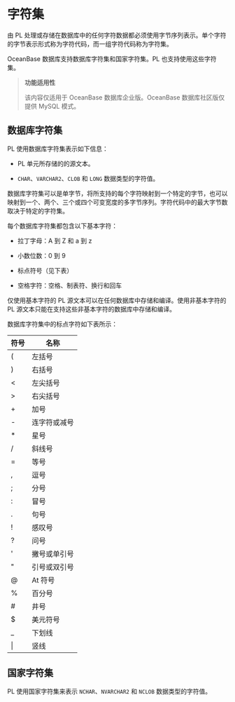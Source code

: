 字符集 
========================

由 PL 处理或存储在数据库中的任何字符数据都必须使用字节序列表示。单个字符的字节表示形式称为字符代码，而一组字符代码称为字符集。

OceanBase 数据库支持数据库字符集和国家字符集。PL 也支持使用这些字符集。

>**功能适用性**
>
>该内容仅适用于 OceanBase 数据库企业版。OceanBase 数据库社区版仅提供 MySQL 模式。

数据库字符集 
---------------

PL 使用数据库字符集表示如下信息：

* PL 单元所存储的的源文本。


* `CHAR`、`VARCHAR2`、`CLOB` 和 `LONG` 数据类型的字符值。

  
数据库字符集可以是单字节，将所支持的每个字符映射到一个特定的字节，也可以映射到一个、两个、三个或四个可变宽度的多字节序列。字符代码中的最大字节数取决于特定的字符集。

每个数据库字符集都包含以下基本字符：

* 拉丁字母：A 到 Z 和 a 到 z

* 小数位数：0 到 9

* 标点符号（见下表）

* 空格字符：空格、制表符、换行和回车

仅使用基本字符的 PL 源文本可以在任何数据库中存储和编译。使用非基本字符的 PL 源文本只能在支持这些非基本字符的数据库中存储和编译。

数据库字符集中的标点字符如下表所示：


| **符号** | **名称** |
|--------|--------|
| (      | 左括号    |
| )      | 右括号    |
| \<     | 左尖括号   |
| \>     | 右尖括号   |
| +      | 加号     |
| -      | 连字符或减号 |
| \*     | 星号     |
| /      | 斜线号    |
| =      | 等号     |
| ,      | 逗号     |
| ;      | 分号     |
| :      | 冒号     |
| .      | 句号     |
| !      | 感叹号    |
| ?      | 问号     |
| '      | 撇号或单引号 |
| "      | 引号或双引号 |
| @      | At 符号  |
| %      | 百分号    |
| #      | 井号     |
| $      | 美元符号   |
| _      | 下划线    |
| \|     | 竖线     |



国家字符集 
--------------

PL 使用国家字符集来表示 `NCHAR`、`NVARCHAR2` 和 `NCLOB` 数据类型的字符值。
